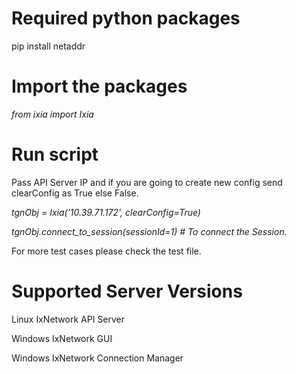 # Required python packages
pip install netaddr

# Import the packages
*from ixia import Ixia*

# Run script
Pass API Server IP and if you are going to create new config send clearConfig as True else False.

*tgnObj = Ixia('10.39.71.172', clearConfig=True)*

*tgnObj.connect_to_session(sessionId=1)  # To connect the Session.*

For more test cases please check the test file.

# Supported Server Versions
Linux IxNetwork API Server

Windows IxNetwork GUI

Windows IxNetwork Connection Manager
